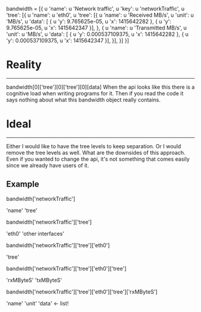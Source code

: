 bandwidth = [{
	u 'name': u 'Network traffic', 
	u 'key': u 'networkTraffic',
    u 'tree': [{
    	u 'name': u 'eth0',
        u 'tree': [{
        	u 'name': u 'Received MB/s', 
        	u 'unit': u 'MB/s',
            u 'data': [ {
                u 'y': 9.765625e-05, u 'x': 1415642282
            }, {
                u 'y': 9.765625e-05, u 'x': 1415642347
            }], 
        }, {
        	u 'name': u 'Transmitted MB/s', 
        	u 'unit': u 'MB/s',
            u 'data': [ {
                u 'y': 0.000537109375, u 'x': 1415642282
            }, {
                u 'y': 0.000537109375, u 'x': 1415642347
            }], 
        }], 
    }]
}]

# Reality
----------

bandwidth[0]['tree'][0]['tree'][0][data]
When the api looks like this there is a cognitive load when writing programs for it. Then if you read the code it says nothing about what this bandwidth object really contains. 


# Ideal
--------

Either I would like to have the tree levels to keep separation. Or I would remove the tree levels as well. What are the downsides of this approach. Even if you wanted to change the api, it's not something that comes easily since we already have users of it. 

## Example

bandwidth['networkTraffic']

'name'
'tree'

bandwidth['networkTraffic']['tree']

'eth0'
'other interfaces'

bandwidth['networkTraffic']['tree']['eth0']

'tree' 

bandwidth['networkTraffic']['tree']['eth0']['tree']

'rxMByteS'
'txMByteS'

bandwidth['networkTraffic']['tree']['eth0']['tree']['rxMByteS']

'name'
'unit'
'data' <- list!